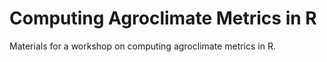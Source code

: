 # Computing Agroclimate Metrics in R

Materials for a workshop on computing agroclimate metrics in R. 



